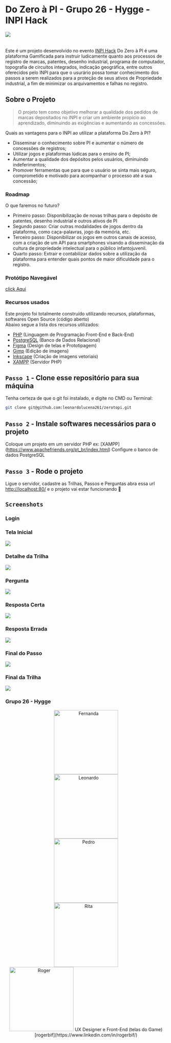 # Do Zero à PI - Grupo 26 - Hygge - INPI Hack
![](https://raw.githubusercontent.com/rogerbif/rogerbif.github.io/master/assets/img/inpi/LogoZerotoPi.png)
</br>
</br>
</br>
Este é um projeto desenvolvido no evento [INPI Hack](https://www.gov.br/inpi/pt-br/hackathon)
Do Zero à PI é uma plataforma Gamificada para instruir ludicamente quanto aos processos de registro de
marcas, patentes, desenho industrial, programa de computador, topografia de circuitos integrados, 
indicação geográfica, entre outros oferecidos pelo INPI para que o usurário possa tomar
conhecimento dos passos a serem realizados para a proteção de seus ativos de Propriedade industrial, 
a fim de minimizar os arquivamentos e falhas no registro.

## Sobre o Projeto
> O projeto tem como objetivo melhorar a qualidade dos pedidos de marcas depositados 
no INPI e criar um ambiente propício ao aprendizado, diminuindo as exigências e aumentando as concessões.

Quais as vantagens para o INPI ao utilizar a plataforma Do Zero à PI? 
- Disseminar o conhecimento sobre PI e aumentar o número de concessões de registros;
- Utilizar jogos e plataformas lúdicas para o ensino de PI;
- Aumentar a qualidade dos depósitos pelos usuários, diminuindo indeferimentos;
- Promover ferramentas que para que o usuário se sinta mais seguro, comprometido e motivado para acompanhar o processo até a sua concessão;

### Roadmap 
O que faremos no futuro?

- Primeiro passo: Disponibilização de novas trilhas para o depósito de patentes, desenho industrial e outros ativos de PI
- Segundo passo: Criar outras modalidades de jogos dentro da plataforma, como caça-palavras, jogo da memória, etc.
- Terceiro passo: Disponibilizar os jogos em outros canais de acesso, com a criação de um API para smartphones visando a disseminação da cultura de propriedade intelectual para o público infantojuvenil.
- Quarto passo: Extrair e contabilizar dados sobre a utilização da plataforma para entender quais pontos de maior dificuldade para o registro.

### Protótipo Navegável  
[click Aqui](https://www.figma.com/proto/WlIAMvbG0El9tl6OLRwUp6/Do-Zero-%C3%A0-PI?node-id=1%3A2&scaling=min-zoom)

### Recursos usados 

Este projeto foi totalmente construído utilizando recursos, plataformas, softwares Open Source (código aberto)<br/>
Abaixo segue a lista dos recursos utilizados:

- [PHP](https://www.php.net/) (Linguagem de Programação Front-End e Back-End)
- [PostgreSQL](https://www.postgresql.org/) (Banco de Dados Relacional)
- [Figma](https://www.figma.com/) (Design de telas e Prototipagem)
- [Gimp](https://www.gimp.org/) (Edição de imagens)
- [Inkscape](https://inkscape.org/pt-br/) (Criação de imagens vetoriais)
- [XAMPP](https://www.apachefriends.org/pt_br/index.html) (Servidor PHP)

## `Passo 1` - Clone esse repositório para sua máquina

Tenha certeza de que o git foi instalado, e digite no CMD ou Terminal:

```bash
git clone git@github.com:leonardolucena261/zerotopi.git
```

## `Passo 2` - Instale softwares necessários para o projeto

Coloque um projeto em um servidor PHP ex: [XAMPP] (https://www.apachefriends.org/pt_br/index.html)
Configure o banco de dados PostgreSQL 

## `Passo 3` - Rode o projeto

Ligue o servidor, cadastre as Trilhas, Passos e Perguntas
abra essa url [http://localhost:80/](http://localhost:80/) e o projeto vai estar funcionando 🎉

## `Screenshots`

### Login

### Tela Inicial
![](https://raw.githubusercontent.com/rogerbif/rogerbif.github.io/master/assets/img/inpi/home.png)

### Detalhe da Trilha
![](https://raw.githubusercontent.com/rogerbif/rogerbif.github.io/master/assets/img/inpi/trilhadetalhe.png)

### Pergunta
![](https://raw.githubusercontent.com/rogerbif/rogerbif.github.io/master/assets/img/inpi/trilhapergunta.png)

### Resposta Certa
![](https://raw.githubusercontent.com/rogerbif/rogerbif.github.io/master/assets/img/inpi/trilharespostaCerta.png)

### Resposta Errada
![](https://raw.githubusercontent.com/rogerbif/rogerbif.github.io/master/assets/img/inpi/trilharespostaErrada.png)

### Final do Passo
![](https://raw.githubusercontent.com/rogerbif/rogerbif.github.io/master/assets/img/inpi/finalPasso.png)

### Final da Trilha
![](https://raw.githubusercontent.com/rogerbif/rogerbif.github.io/master/assets/img/inpi/finalTrilha.png)

### Grupo 26 - Hygge
<div align="center">

  <div>
  <img src="https://raw.githubusercontent.com/rogerbif/rogerbif.github.io/master/assets/img/inpi/FernandaLefevre.jpeg" alt="Fernanda" width="200" height="200">
  
  </div>

  <div>
  <img src="https://raw.githubusercontent.com/rogerbif/rogerbif.github.io/master/assets/img/inpi/LeonardoSucena.jpeg" alt="Leonardo" width="200" height="200">

  </div>

  <div>
  <img src="https://raw.githubusercontent.com/rogerbif/rogerbif.github.io/master/assets/img/inpi/PedroFranca.jpeg" alt="Pedro" width="200" height="200">

  </div>

  <div>
    <img src="https://raw.githubusercontent.com/rogerbif/rogerbif.github.io/master/assets/img/inpi/RitaMeirelles.jpeg" alt="Rita" width="200" height="200">
  
  </div>

  <div>
    <img src="https://raw.githubusercontent.com/rogerbif/rogerbif.github.io/master/assets/img/inpi/RogerBif.jpeg" alt="Roger" width="200" height="200">
    UX Designer e Front-End (telas do Game)
    [rogerbif](https://www.linkedin.com/in/rogerbif/)
  </div>

</div>
